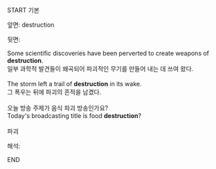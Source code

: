 START
기본

앞면:
destruction


뒷면:
<div>Some scientific discoveries have been perverted to create weapons of <strong>destruction</strong>. </div><div><div>일부 과학적 발견들이 왜곡되어 파괴적인 무기를 만들어 내는 데 쓰여 왔다.</div></div><div><br></div><div><div>The storm left a trail of <strong>destruction</strong> in its wake. </div><div><div>그 폭우는 뒤에 파괴의 흔적을 남겼다.</div></div></div><div><br></div><div><div><div><span>오늘 방송 주제가 음식 파괴 방송인가요?</span></div></div><div><div><span>Today's broadcasting title is food <strong>destruction</strong>?</span></div></div></div><div><br></div><div>파괴</div>


해석:
<!--ID: 1746614453736-->
END